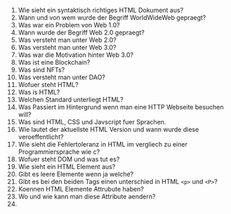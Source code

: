 1. Wie sieht ein syntaktisch richtiges HTML Dokument aus?
2. Wann und von wem wurde der Begriff WorldWideWeb gepraegt?
3. Was war ein Problem von Web 1.0?
4. Wann wurde der Begriff Web 2.0 gepraegt?
5. Was versteht man unter Web 2.0?
6. Was versteht man unter Web 3.0?
7. Was war die Motivation hinter Web 3.0?
8. Was ist eine Blockchain?
9. Was sind NFTs?
10. Was versteht man unter DAO?
11. Wofuer steht HTML?
12. Was is HTML?
13. Welchen Standard unterliegt HTML?
14. Was Passiert im Hintergrund wenn man eine HTTP Webseite besuchen will?
15. Was sind HTML, CSS und Javscript fuer Sprachen.
16. Wie lautet der aktuellste HTML Version und wann wurde diese veroeffentlicht?
17. Wie sieht die Fehlertoleranz in HTML im vergliech zu einer Programmiersprache wie c?
18. Wofuer steht DOM und was tut es?
19. Wie sieht ein HTML Element aus?
20. Gibt es leere Elemente wenn ja welche?
21. Gibt es bei den beiden Tags einen unterschied in HTML `<p>` und `<P>`?
22. Koennen HTML Elemente Attrubute haben?
23. Wo und wie kann man diese Attribute aendern?
24. 
